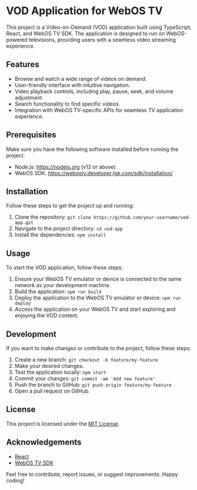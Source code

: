 # VOD Application for WebOS TV

This project is a Video-on-Demand (VOD) application built using TypeScript, React, and WebOS TV SDK. The application is designed to run on WebOS-powered televisions, providing users with a seamless video streaming experience.

## Features

- Browse and watch a wide range of videos on demand.
- User-friendly interface with intuitive navigation.
- Video playback controls, including play, pause, seek, and volume adjustment.
- Search functionality to find specific videos.
- Integration with WebOS TV-specific APIs for seamless TV application experience.

## Prerequisites

Make sure you have the following software installed before running the project:

- Node.js: https://nodejs.org (v12 or above)
- WebOS SDK: https://webostv.developer.lge.com/sdk/installation/

## Installation

Follow these steps to get the project up and running:

1. Clone the repository: `git clone https://github.com/your-username/vod-app.git`
2. Navigate to the project directory: `cd vod-app`
3. Install the dependencies: `npm install`

## Usage

To start the VOD application, follow these steps:

1. Ensure your WebOS TV emulator or device is connected to the same network as your development machine.
2. Build the application: `npm run build`
3. Deploy the application to the WebOS TV emulator or device: `npm run deploy`
4. Access the application on your WebOS TV and start exploring and enjoying the VOD content.

## Development

If you want to make changes or contribute to the project, follow these steps:

1. Create a new branch: `git checkout -b feature/my-feature`
2. Make your desired changes.
3. Test the application locally: `npm start`
4. Commit your changes: `git commit -am 'Add new feature'`
5. Push the branch to GitHub: `git push origin feature/my-feature`
6. Open a pull request on GitHub.

## License

This project is licensed under the [MIT License](LICENSE).

## Acknowledgements

- [React](https://reactjs.org/)
- [WebOS TV SDK](https://webostv.developer.lge.com/sdk/)

Feel free to contribute, report issues, or suggest improvements. Happy coding!
